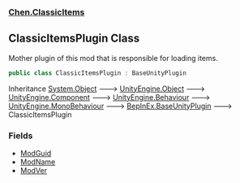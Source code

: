 
### [Chen.ClassicItems](./Chen-ClassicItems 'Chen.ClassicItems')

## ClassicItemsPlugin Class
Mother plugin of this mod that is responsible for loading items.  
```csharp
public class ClassicItemsPlugin : BaseUnityPlugin
```
Inheritance [System.Object](https://docs.microsoft.com/en-us/dotnet/api/System.Object 'System.Object') &#129106; [UnityEngine.Object](https://docs.microsoft.com/en-us/dotnet/api/UnityEngine.Object 'UnityEngine.Object') &#129106; [UnityEngine.Component](https://docs.microsoft.com/en-us/dotnet/api/UnityEngine.Component 'UnityEngine.Component') &#129106; [UnityEngine.Behaviour](https://docs.microsoft.com/en-us/dotnet/api/UnityEngine.Behaviour 'UnityEngine.Behaviour') &#129106; [UnityEngine.MonoBehaviour](https://docs.microsoft.com/en-us/dotnet/api/UnityEngine.MonoBehaviour 'UnityEngine.MonoBehaviour') &#129106; [BepInEx.BaseUnityPlugin](https://docs.microsoft.com/en-us/dotnet/api/BepInEx.BaseUnityPlugin 'BepInEx.BaseUnityPlugin') &#129106; ClassicItemsPlugin  

### Fields
- [ModGuid](./Chen-ClassicItems-ClassicItemsPlugin-ModGuid 'Chen.ClassicItems.ClassicItemsPlugin.ModGuid')
- [ModName](./Chen-ClassicItems-ClassicItemsPlugin-ModName 'Chen.ClassicItems.ClassicItemsPlugin.ModName')
- [ModVer](./Chen-ClassicItems-ClassicItemsPlugin-ModVer 'Chen.ClassicItems.ClassicItemsPlugin.ModVer')
